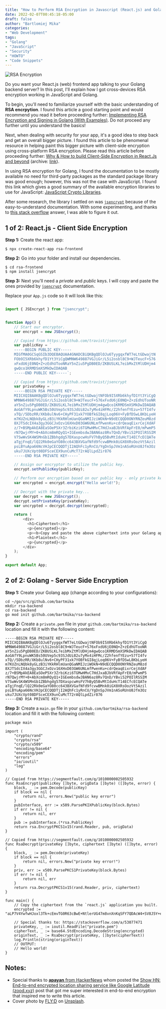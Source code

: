 ```yaml
---
title: "How to Perform RSA Encryption in Javascript (React.js) and Golang"
date: 2022-02-07T00:45:18-05:00
draft: false
author: "Bartlomiej Mika"
categories:
- "Web Development"
tags:
- "Golang"
- "JavaScript"
- "Security"
- "HOWTO"
- "Code Snippets"
---
```


![RSA Encryption](/img/2022/02/07/fly-d-4Tu-sIOXeA0-unsplash.jpg)

Do you want your React.js (web) frontend app talking to your Golang backend server? In this post, I'll explain how I got cross-devices RSA encryption working in JavaScript and Golang.
<!--more-->

To begin, you'll need to familiarize yourself with the basic understanding of **RSA encrpytion**. I found this article a good starting point and would recommend you read it before proceeding further: [Implementing RSA Encryption and Signing in Golang (With Examples)](https://www.sohamkamani.com/golang/rsa-encryption/). Do not proceed any further until you understand the basics!

Next, when dealing with security for your app, it's a good idea to step back and get an overall bigger picture. I found this article to be phenomenal resource in helping paint this bigger picture with client-side encryption using cross-platform RSA encryption. Please read this article before proceeding further: [Why & How to build Client-Side Encryption in React.Js and beyond](https://www.linkedin.com/pulse/building-client-side-encryption-reactjs-ricky-s) (archive: [link](https://archive.is/caaan)).

In using RSA encryption for Golang, I found the documentation to be mostly available no need for third-party packages as the standard package library was good enough; however, this was not the case with JavaScript. I found this link which gives a good summary of the available encryption libraries to use for JavaScript: [JavaScript Crypto Libraries](https://gist.github.com/jo/8619441).

After some research, the library I settled on was [`jsencrypt`](https://github.com/travist/jsencrypt) because of the easy-to-understand documentation. With some experimenting, and thanks to [this stack overflow](https://stackoverflow.com/a/36181645) answer, I was able to figure it out.

## 1 of 2: React.js - Client Side Encryption

**Step 1:** Create the react app:

```shell
$ npx create-react-app rsa-frontend
```

**Step 2:** Go into your folder and install our dependencies.

```shell
$ cd rsa-frontend
$ npm install jsencrypt
```

**Step 3:** Next you'll need a *private* and *public* keys. I will copy and paste the ones provided by [`jsencrypt`](https://github.com/travist/jsencrypt) documentation.

Replace your `App.js` code so it will look like this:

```javascript

import { JSEncrypt } from "jsencrypt";


function App() {
    // Start our encryptor.
    var encrypt = new JSEncrypt();

    // Copied from https://github.com/travist/jsencrypt
    var publicKey = `
    -----BEGIN PUBLIC KEY-----
    MIGfMA0GCSqGSIb3DQEBAQUAA4GNADCBiQKBgQDlOJu6TyygqxfWT7eLtGDwajtN
    FOb9I5XRb6khyfD1Yt3YiCgQWMNW649887VGJiGr/L5i2osbl8C9+WJTeucF+S76
    xFxdU6jE0NQ+Z+zEdhUTooNRaY5nZiu5PgDB0ED/ZKBUSLKL7eibMxZtMlUDHjm4
    gwQco1KRMDSmXSMkDwIDAQAB
    -----END PUBLIC KEY-----`;

    // Copied from https://github.com/travist/jsencrypt
    var privateKey = `
    -----BEGIN RSA PRIVATE KEY-----
    MIICXQIBAAKBgQDlOJu6TyygqxfWT7eLtGDwajtNFOb9I5XRb6khyfD1Yt3YiCgQ
    WMNW649887VGJiGr/L5i2osbl8C9+WJTeucF+S76xFxdU6jE0NQ+Z+zEdhUTooNR
    aY5nZiu5PgDB0ED/ZKBUSLKL7eibMxZtMlUDHjm4gwQco1KRMDSmXSMkDwIDAQAB
    AoGAfY9LpnuWK5Bs50UVep5c93SJdUi82u7yMx4iHFMc/Z2hfenfYEzu+57fI4fv
    xTQ//5DbzRR/XKb8ulNv6+CHyPF31xk7YOBfkGI8qjLoq06V+FyBfDSwL8KbLyeH
    m7KUZnLNQbk8yGLzB3iYKkRHlmUanQGaNMIJziWOkN+N9dECQQD0ONYRNZeuM8zd
    8XJTSdcIX4a3gy3GGCJxOzv16XHxD03GW6UNLmfPwenKu+cdrQeaqEixrCejXdAF
    z/7+BSMpAkEA8EaSOeP5Xr3ZrbiKzi6TGMwHMvC7HdJxaBJbVRfApFrE0/mPwmP5
    rN7QwjrMY+0+AbXcm8mRQyQ1+IGEembsdwJBAN6az8Rv7QnD/YBvi52POIlRSSIM
    V7SwWvSK4WSMnGb1ZBbhgdg57DXaspcwHsFV7hByQ5BvMtIduHcT14ECfcECQATe
    aTgjFnqE/lQ22Rk0eGaYO80cc643BXVGafNfd9fcvwBMnk0iGX0XRsOozVt5Azil
    psLBYuApa66NcVHJpCECQQDTjI2AQhFc1yRnCU/YgDnSpJVm1nASoRUnU8Jfm3Oz
    uku7JUXcVpt08DFSceCEX9unCuMcT72rAQlLpdZir876
    -----END RSA PRIVATE KEY-----`

    // Assign our encryptor to utilize the public key.
    encrypt.setPublicKey(publicKey);

    // Perform our encryption based on our public key - only private key can read it!
    var encrypted = encrypt.encrypt("Hello world!");

    // Decrypt with the private key...
    var decrypt = new JSEncrypt();
    decrypt.setPrivateKey(privateKey);
    var uncrypted = decrypt.decrypt(encrypted);

    return (
        <div>
          <h1>Ciphertext</h1>
          <p>{encrypted}</p>
          <p><b>Copy and paste the above ciphertext into your Golang app</b></p>
          <h1>Plaintext</h1>
          <p>{uncrypted}</p>
        </div>
    );
}

export default App;
```

## 2 of 2: Golang - Server Side Encryption
**Step 1:** Create your Golang app (change according to your configurations):

```shell
cd ~/go/src/github.com/bartmika
mkdir rsa-backend
cd rsa-backend
go mod init github.com/bartmika/rsa-backend
```

**Step 2:** Create a `private.pem` file in your `github.com/bartmika/rsa-backend` location and fill it with the following content:

```text
-----BEGIN RSA PRIVATE KEY-----
MIICXQIBAAKBgQDlOJu6TyygqxfWT7eLtGDwajtNFOb9I5XRb6khyfD1Yt3YiCgQ
WMNW649887VGJiGr/L5i2osbl8C9+WJTeucF+S76xFxdU6jE0NQ+Z+zEdhUTooNR
aY5nZiu5PgDB0ED/ZKBUSLKL7eibMxZtMlUDHjm4gwQco1KRMDSmXSMkDwIDAQAB
AoGAfY9LpnuWK5Bs50UVep5c93SJdUi82u7yMx4iHFMc/Z2hfenfYEzu+57fI4fv
xTQ//5DbzRR/XKb8ulNv6+CHyPF31xk7YOBfkGI8qjLoq06V+FyBfDSwL8KbLyeH
m7KUZnLNQbk8yGLzB3iYKkRHlmUanQGaNMIJziWOkN+N9dECQQD0ONYRNZeuM8zd
8XJTSdcIX4a3gy3GGCJxOzv16XHxD03GW6UNLmfPwenKu+cdrQeaqEixrCejXdAF
z/7+BSMpAkEA8EaSOeP5Xr3ZrbiKzi6TGMwHMvC7HdJxaBJbVRfApFrE0/mPwmP5
rN7QwjrMY+0+AbXcm8mRQyQ1+IGEembsdwJBAN6az8Rv7QnD/YBvi52POIlRSSIM
V7SwWvSK4WSMnGb1ZBbhgdg57DXaspcwHsFV7hByQ5BvMtIduHcT14ECfcECQATe
aTgjFnqE/lQ22Rk0eGaYO80cc643BXVGafNfd9fcvwBMnk0iGX0XRsOozVt5Azil
psLBYuApa66NcVHJpCECQQDTjI2AQhFc1yRnCU/YgDnSpJVm1nASoRUnU8Jfm3Oz
uku7JUXcVpt08DFSceCEX9unCuMcT72rAQlLpdZir876
-----END RSA PRIVATE KEY-----
```

**Step 3:** Create a `main.go` file in your `github.com/bartmika/rsa-backend` location and fill it with the following content:

```golang
package main

import (
	"crypto/rand"
	"crypto/rsa"
	"crypto/x509"
	"encoding/base64"
	"encoding/pem"
	"errors"
	"io/ioutil"
	"log"
)

// Copied from https://segmentfault.com/q/1010000002505932
func RsaEncrypt(publicKey []byte, origData []byte) ([]byte, error) {
	block, _ := pem.Decode(publicKey)
	if block == nil {
		return nil, errors.New("public key error")
	}
	pubInterface, err := x509.ParsePKIXPublicKey(block.Bytes)
	if err != nil {
		return nil, err
	}
	pub := pubInterface.(*rsa.PublicKey)
	return rsa.EncryptPKCS1v15(rand.Reader, pub, origData)
}

// Copied from https://segmentfault.com/q/1010000002505932
func RsaDecrypt(privateKey []byte, ciphertext []byte) ([]byte, error) {
	block, _ := pem.Decode(privateKey)
	if block == nil {
		return nil, errors.New("private key error!")
	}
	priv, err := x509.ParsePKCS1PrivateKey(block.Bytes)
	if err != nil {
		return nil, err
	}
	return rsa.DecryptPKCS1v15(rand.Reader, priv, ciphertext)
}

func main() {
	// Copy the ciphertext from the `react.js` application you built.
	encrypted := "aLP7V4YwfwHJoxl3Tk+cEmvTG0R63cBwE+NtlerUG47m8vnXnKqSFY7QDAcW4+SV8J5Y+eAgOFrKuTxV+iZ5OLq2Rtp1JIHvR8/yQKDiuGeVFWNHaOb8rTSDfW/RiL2FpB6ZvCcpFUWUr86l13f7yKNdxwMcZpZcSD0VXfNsS0I="

	// Special thanks to: https://stackoverflow.com/a/53077471
	privateKey, _ := ioutil.ReadFile("private.pem")
	cipherText, _ := base64.StdEncoding.DecodeString(encrypted)
	originText, _ := RsaDecrypt(privateKey, []byte(cipherText))
	log.Println(string(originText))
	// OUTPUT:
	// Hello world!
}
```

## Notes:
* Special thanks to [**apayan** from HackerNews](https://news.ycombinator.com/user?id=apayan) whom posted the [Show HN: End-to-end encrypted location sharing service like Google Latitude (zood.xyz)](https://news.ycombinator.com/item?id=25347915) post that got me super interested in end-to-end encryption that inspired me to write this article.
* Cover photo by [FLY:D](https://unsplash.com/photos/4Tu-sIOXeA0) on [Unsplash](https://unsplash.com/photos/4Tu-sIOXeA0).
